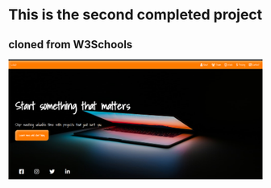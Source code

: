 # This is the second completed project
## cloned from W3Schools
![w3School Exercise Exapmle](./img/readme.png)
